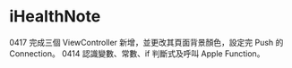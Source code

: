 # iHealthNote

0417 完成三個 ViewController 新增，並更改其頁面背景顏色，設定完 Push 的 Connection。
0414 認識變數、常數、if 判斷式及呼叫 Apple Function。
